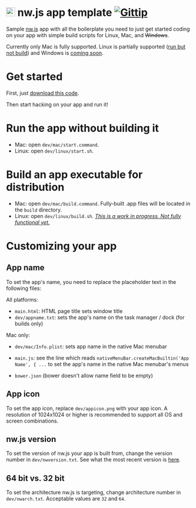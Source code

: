 <img src='https://raw.github.com/kethinov/nw.js-app-template/master/dev/appicon.png' alt='' width='24' height='24'> nw.js app template [![Gittip](http://img.shields.io/gittip/kethinov.png)](https://www.gittip.com/kethinov/)
===

Sample [nw.js](https://github.com/nwjs/nw.js) app with all the boilerplate you need to just get started coding on your app with simple build scripts for Linux, Mac, and ~~Windows~~.

Currently only Mac is fully supported. Linux is partially supported ([run but not build](https://github.com/kethinov/nw.js-app-template/issues/1)) and Windows is [coming soon](https://github.com/kethinov/nw.js-app-template/issues/2).

Get started
===

First, just [download this code](https://github.com/kethinov/nw.js-app-template/archive/master.zip).

Then start hacking on your app and run it!

Run the app without building it
===

- Mac: open `dev/mac/start.command`.
- Linux: open `dev/linux/start.sh`.

Build an app executable for distribution
===

- Mac: open `dev/mac/build.command`. Fully-built .app files will be located in the `build` directory.
- Linux: open `dev/linux/build.sh`. *[This is a work in progress. Not fully functional yet.](https://github.com/kethinov/nw.js-app-template/issues/1)*

Customizing your app
===

App name
---

To set the app's name, you need to replace the placeholder text in the following files:

All platforms:
- `main.html`: HTML page title sets window title
- `dev/appname.txt`: sets the app's name on the task manager / dock (for builds only)

Mac only:
- `dev/mac/Info.plist`: sets app name in the native Mac menubar
- `main.js`: see the line which reads `nativeMenuBar.createMacBuiltin('App Name', { ...` to set the app's name in the native Mac menubar's menus

- `bower.json` (bower doesn't allow name field to be empty)

App icon
---

To set the app icon, replace `dev/appicon.png` with your app icon. A resolution of 1024x1024 or higher is recommended to support all OS and screen combinations.

nw.js version
---

To set the version of nw.js your app is built from, change the version number in `dev/nwversion.txt`. See what the most recent version is [here](https://github.com/nwjs/nw.js#downloads).

64 bit vs. 32 bit
---

To set the architecture nw.js is targeting, change architecture number in `dev/nwarch.txt`. Acceptable values are `32` and `64`.